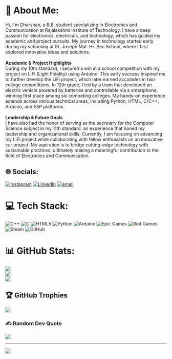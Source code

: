 # 📎 About Me:
Hi, I'm Dharshan, a B.E. student specializing in Electronics and Communication at Rajalakshmi Institute of Technology. I have a deep passion for electronics, electricals, and technology, which has guided my academic and project pursuits. My journey in technology started early during my schooling at St. Joseph Mat. Hr. Sec School, where I first explored innovative ideas and solutions.<br><br>**Academic & Project Highlights**<br>During my 10th standard, I secured a win in a school competition with my project on LiFi (Light Fidelity) using Arduino. This early success inspired me to further develop the LiFi project, which later earned accolades in two college competitions. In 12th grade, I led by a team that developed an electric vehicle powered by batteries and controllable via a smartphone, winning first place among six competing colleges. My hands-on experience extends across various technical areas, including Python, HTML, C/C++, Arduino, and ESP platforms.<br><br>**Leadership & Future Goals**<br>I have also had the honor of serving as the secretary for the Computer Science subject in my 11th standard, an experience that honed my leadership and organizational skills. Currently, I am focusing on advancing my LiFi project while collaborating with fellow enthusiasts on an innovative car project. My aspiration is to bridge cutting-edge technology with sustainable practices, ultimately making a meaningful contribution to the field of Electronics and Communication.


## 🌐 Socials:
[![Instagram](https://img.shields.io/badge/Instagram-%23E4405F.svg?logo=Instagram&logoColor=white)](https://instagram.com/dharshu.o2) [![LinkedIn](https://img.shields.io/badge/LinkedIn-%230077B5.svg?logo=linkedin&logoColor=white)](https://linkedin.com/in/dharshu-o2) [![email](https://img.shields.io/badge/Email-D14836?logo=gmail&logoColor=white)](mailto:dharshu2505.v@gmail.com) 

# 💻 Tech Stack:
![C++](https://img.shields.io/badge/c++-%2300599C.svg?style=plastic&logo=c%2B%2B&logoColor=white) ![C](https://img.shields.io/badge/c-%2300599C.svg?style=plastic&logo=c&logoColor=white) ![HTML5](https://img.shields.io/badge/html5-%23E34F26.svg?style=plastic&logo=html5&logoColor=white) ![Python](https://img.shields.io/badge/python-3670A0?style=plastic&logo=python&logoColor=ffdd54) ![Arduino](https://img.shields.io/badge/-Arduino-00979D?style=plastic&logo=Arduino&logoColor=white) ![Epic Games](https://img.shields.io/badge/epicgames-%23313131.svg?style=plastic&logo=epicgames&logoColor=white) ![Riot Games](https://img.shields.io/badge/riotgames-D32936.svg?style=plastic&logo=riotgames&logoColor=white) ![Steam](https://img.shields.io/badge/steam-%23000000.svg?style=plastic&logo=steam&logoColor=white) ![GitHub](https://img.shields.io/badge/github-%23121011.svg?style=plastic&logo=github&logoColor=white)
# 📊 GitHub Stats:
![](https://github-readme-stats.vercel.app/api?username=Dharshu-o2&theme=blueberry&hide_border=false&include_all_commits=true&count_private=false)<br/>
![](https://github-readme-streak-stats.herokuapp.com/?user=Dharshu-o2&theme=blueberry&hide_border=false)<br/>
![](https://github-readme-stats.vercel.app/api/top-langs/?username=Dharshu-o2&theme=blueberry&hide_border=false&include_all_commits=true&count_private=false&layout=compact)

## 🏆 GitHub Trophies
![](https://github-profile-trophy.vercel.app/?username=Dharshu-o2&theme=transparent&no-frame=false&no-bg=true&margin-w=4)

### ✍️ Random Dev Quote
![](https://quotes-github-readme.vercel.app/api?type=horizontal&theme=merko)

---
[![](https://visitcount.itsvg.in/api?id=Dharshu-o2&icon=4&color=2)](https://visitcount.itsvg.in)

<!-- Proudly created with GPRM ( https://gprm.itsvg.in ) -->
